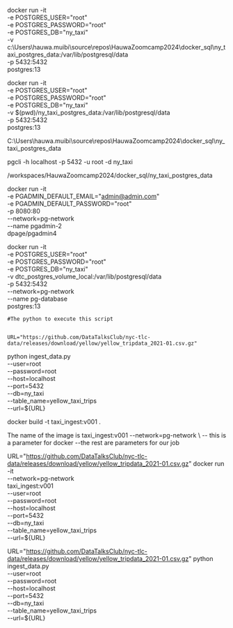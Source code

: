 
docker run -it \
-e POSTGRES_USER="root" \
-e POSTGRES_PASSWORD="root" \
-e POSTGRES_DB="ny_taxi" \
-v c:\Users\hauwa.muibi\source\repos\HauwaZoomcamp2024\docker_sql\ny_taxi_postgres_data:/var/lib/postgresql/data \
-p 5432:5432 \
postgres:13

docker run -it \
-e POSTGRES_USER="root" \
-e POSTGRES_PASSWORD="root" \
-e POSTGRES_DB="ny_taxi" \
-v $(pwd)/ny_taxi_postgres_data:/var/lib/postgresql/data \
-p 5432:5432 \
postgres:13

C:\Users\hauwa.muibi\source\repos\HauwaZoomcamp2024\docker_sql\ny_taxi_postgres_data

pgcli -h localhost -p 5432 -u root -d ny_taxi

/workspaces/HauwaZoomcamp2024/docker_sql/ny_taxi_postgres_data

docker run -it \
  -e PGADMIN_DEFAULT_EMAIL="admin@admin.com" \
  -e PGADMIN_DEFAULT_PASSWORD="root" \
  -p 8080:80 \
  --network=pg-network \
  --name pgadmin-2 \
  dpage/pgadmin4
  
  
  
  
docker run -it \
  -e POSTGRES_USER="root" \
  -e POSTGRES_PASSWORD="root" \
  -e POSTGRES_DB="ny_taxi" \
  -v dtc_postgres_volume_local:/var/lib/postgresql/data \
  -p 5432:5432 \
  --network=pg-network \
  --name pg-database \
  postgres:13  
  

    #The python to execute this script


    URL="https://github.com/DataTalksClub/nyc-tlc-data/releases/download/yellow/yellow_tripdata_2021-01.csv.gz"

python ingest_data.py \
--user=root \
--password=root \
--host=localhost \
--port=5432 \
--db=ny_taxi \
--table_name=yellow_taxi_trips \
--url=${URL}


docker build -t taxi_ingest:v001 .

The name of the image is taxi_ingest:v001
--network=pg-network \ -- this is a parameter for docker 
--the rest are parameters for our job

URL="https://github.com/DataTalksClub/nyc-tlc-data/releases/download/yellow/yellow_tripdata_2021-01.csv.gz"
docker run -it \
--network=pg-network \
taxi_ingest:v001 \
--user=root \
--password=root \
--host=localhost \
--port=5432 \
--db=ny_taxi \
--table_name=yellow_taxi_trips \
--url=${URL}



URL="https://github.com/DataTalksClub/nyc-tlc-data/releases/download/yellow/yellow_tripdata_2021-01.csv.gz"
python ingest_data.py \
  --user=root \
  --password=root \
  --host=localhost \
  --port=5432 \
  --db=ny_taxi \
  --table_name=yellow_taxi_trips \
  --url=${URL}

